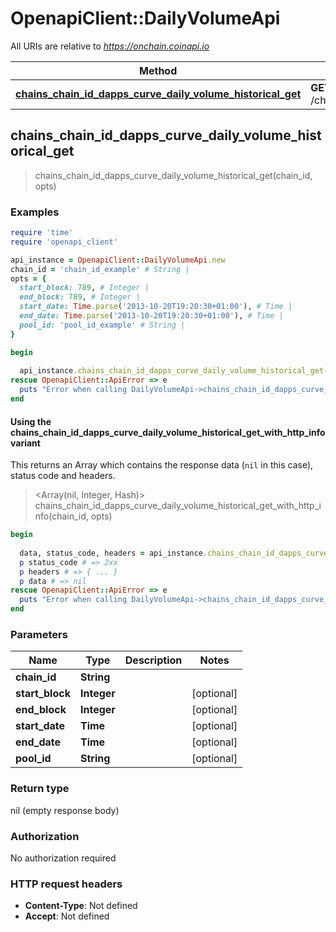 # OpenapiClient::DailyVolumeApi

All URIs are relative to *https://onchain.coinapi.io*

| Method | HTTP request | Description |
| ------ | ------------ | ----------- |
| [**chains_chain_id_dapps_curve_daily_volume_historical_get**](DailyVolumeApi.md#chains_chain_id_dapps_curve_daily_volume_historical_get) | **GET** /chains/{chain_id}/dapps/curve/dailyVolume/historical |  |


## chains_chain_id_dapps_curve_daily_volume_historical_get

> chains_chain_id_dapps_curve_daily_volume_historical_get(chain_id, opts)



### Examples

```ruby
require 'time'
require 'openapi_client'

api_instance = OpenapiClient::DailyVolumeApi.new
chain_id = 'chain_id_example' # String | 
opts = {
  start_block: 789, # Integer | 
  end_block: 789, # Integer | 
  start_date: Time.parse('2013-10-20T19:20:30+01:00'), # Time | 
  end_date: Time.parse('2013-10-20T19:20:30+01:00'), # Time | 
  pool_id: 'pool_id_example' # String | 
}

begin
  
  api_instance.chains_chain_id_dapps_curve_daily_volume_historical_get(chain_id, opts)
rescue OpenapiClient::ApiError => e
  puts "Error when calling DailyVolumeApi->chains_chain_id_dapps_curve_daily_volume_historical_get: #{e}"
end
```

#### Using the chains_chain_id_dapps_curve_daily_volume_historical_get_with_http_info variant

This returns an Array which contains the response data (`nil` in this case), status code and headers.

> <Array(nil, Integer, Hash)> chains_chain_id_dapps_curve_daily_volume_historical_get_with_http_info(chain_id, opts)

```ruby
begin
  
  data, status_code, headers = api_instance.chains_chain_id_dapps_curve_daily_volume_historical_get_with_http_info(chain_id, opts)
  p status_code # => 2xx
  p headers # => { ... }
  p data # => nil
rescue OpenapiClient::ApiError => e
  puts "Error when calling DailyVolumeApi->chains_chain_id_dapps_curve_daily_volume_historical_get_with_http_info: #{e}"
end
```

### Parameters

| Name | Type | Description | Notes |
| ---- | ---- | ----------- | ----- |
| **chain_id** | **String** |  |  |
| **start_block** | **Integer** |  | [optional] |
| **end_block** | **Integer** |  | [optional] |
| **start_date** | **Time** |  | [optional] |
| **end_date** | **Time** |  | [optional] |
| **pool_id** | **String** |  | [optional] |

### Return type

nil (empty response body)

### Authorization

No authorization required

### HTTP request headers

- **Content-Type**: Not defined
- **Accept**: Not defined

